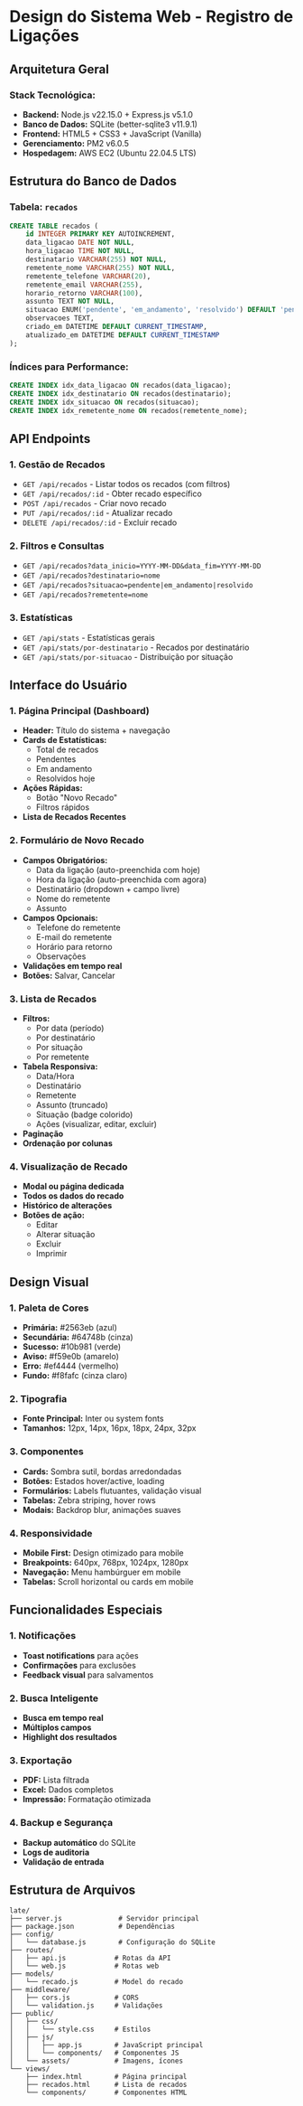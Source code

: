 # Design do Sistema Web - Registro de Ligações

## Arquitetura Geral

### Stack Tecnológica:
- **Backend:** Node.js v22.15.0 + Express.js v5.1.0
- **Banco de Dados:** SQLite (better-sqlite3 v11.9.1)
- **Frontend:** HTML5 + CSS3 + JavaScript (Vanilla)
- **Gerenciamento:** PM2 v6.0.5
- **Hospedagem:** AWS EC2 (Ubuntu 22.04.5 LTS)

## Estrutura do Banco de Dados

### Tabela: `recados`
```sql
CREATE TABLE recados (
    id INTEGER PRIMARY KEY AUTOINCREMENT,
    data_ligacao DATE NOT NULL,
    hora_ligacao TIME NOT NULL,
    destinatario VARCHAR(255) NOT NULL,
    remetente_nome VARCHAR(255) NOT NULL,
    remetente_telefone VARCHAR(20),
    remetente_email VARCHAR(255),
    horario_retorno VARCHAR(100),
    assunto TEXT NOT NULL,
    situacao ENUM('pendente', 'em_andamento', 'resolvido') DEFAULT 'pendente',
    observacoes TEXT,
    criado_em DATETIME DEFAULT CURRENT_TIMESTAMP,
    atualizado_em DATETIME DEFAULT CURRENT_TIMESTAMP
);
```

### Índices para Performance:
```sql
CREATE INDEX idx_data_ligacao ON recados(data_ligacao);
CREATE INDEX idx_destinatario ON recados(destinatario);
CREATE INDEX idx_situacao ON recados(situacao);
CREATE INDEX idx_remetente_nome ON recados(remetente_nome);
```

## API Endpoints

### 1. Gestão de Recados
- `GET /api/recados` - Listar todos os recados (com filtros)
- `GET /api/recados/:id` - Obter recado específico
- `POST /api/recados` - Criar novo recado
- `PUT /api/recados/:id` - Atualizar recado
- `DELETE /api/recados/:id` - Excluir recado

### 2. Filtros e Consultas
- `GET /api/recados?data_inicio=YYYY-MM-DD&data_fim=YYYY-MM-DD`
- `GET /api/recados?destinatario=nome`
- `GET /api/recados?situacao=pendente|em_andamento|resolvido`
- `GET /api/recados?remetente=nome`

### 3. Estatísticas
- `GET /api/stats` - Estatísticas gerais
- `GET /api/stats/por-destinatario` - Recados por destinatário
- `GET /api/stats/por-situacao` - Distribuição por situação

## Interface do Usuário

### 1. Página Principal (Dashboard)
- **Header:** Título do sistema + navegação
- **Cards de Estatísticas:**
  - Total de recados
  - Pendentes
  - Em andamento
  - Resolvidos hoje
- **Ações Rápidas:**
  - Botão "Novo Recado"
  - Filtros rápidos
- **Lista de Recados Recentes**

### 2. Formulário de Novo Recado
- **Campos Obrigatórios:**
  - Data da ligação (auto-preenchida com hoje)
  - Hora da ligação (auto-preenchida com agora)
  - Destinatário (dropdown + campo livre)
  - Nome do remetente
  - Assunto
- **Campos Opcionais:**
  - Telefone do remetente
  - E-mail do remetente
  - Horário para retorno
  - Observações
- **Validações em tempo real**
- **Botões:** Salvar, Cancelar

### 3. Lista de Recados
- **Filtros:**
  - Por data (período)
  - Por destinatário
  - Por situação
  - Por remetente
- **Tabela Responsiva:**
  - Data/Hora
  - Destinatário
  - Remetente
  - Assunto (truncado)
  - Situação (badge colorido)
  - Ações (visualizar, editar, excluir)
- **Paginação**
- **Ordenação por colunas**

### 4. Visualização de Recado
- **Modal ou página dedicada**
- **Todos os dados do recado**
- **Histórico de alterações**
- **Botões de ação:**
  - Editar
  - Alterar situação
  - Excluir
  - Imprimir

## Design Visual

### 1. Paleta de Cores
- **Primária:** #2563eb (azul)
- **Secundária:** #64748b (cinza)
- **Sucesso:** #10b981 (verde)
- **Aviso:** #f59e0b (amarelo)
- **Erro:** #ef4444 (vermelho)
- **Fundo:** #f8fafc (cinza claro)

### 2. Tipografia
- **Fonte Principal:** Inter ou system fonts
- **Tamanhos:** 12px, 14px, 16px, 18px, 24px, 32px

### 3. Componentes
- **Cards:** Sombra sutil, bordas arredondadas
- **Botões:** Estados hover/active, loading
- **Formulários:** Labels flutuantes, validação visual
- **Tabelas:** Zebra striping, hover rows
- **Modais:** Backdrop blur, animações suaves

### 4. Responsividade
- **Mobile First:** Design otimizado para mobile
- **Breakpoints:** 640px, 768px, 1024px, 1280px
- **Navegação:** Menu hambúrguer em mobile
- **Tabelas:** Scroll horizontal ou cards em mobile

## Funcionalidades Especiais

### 1. Notificações
- **Toast notifications** para ações
- **Confirmações** para exclusões
- **Feedback visual** para salvamentos

### 2. Busca Inteligente
- **Busca em tempo real**
- **Múltiplos campos**
- **Highlight dos resultados**

### 3. Exportação
- **PDF:** Lista filtrada
- **Excel:** Dados completos
- **Impressão:** Formatação otimizada

### 4. Backup e Segurança
- **Backup automático** do SQLite
- **Logs de auditoria**
- **Validação de entrada**

## Estrutura de Arquivos

```
late/
├── server.js              # Servidor principal
├── package.json           # Dependências
├── config/
│   └── database.js        # Configuração do SQLite
├── routes/
│   ├── api.js            # Rotas da API
│   └── web.js            # Rotas web
├── models/
│   └── recado.js         # Model do recado
├── middleware/
│   ├── cors.js           # CORS
│   └── validation.js     # Validações
├── public/
│   ├── css/
│   │   └── style.css     # Estilos
│   ├── js/
│   │   ├── app.js        # JavaScript principal
│   │   └── components/   # Componentes JS
│   └── assets/           # Imagens, ícones
└── views/
    ├── index.html        # Página principal
    ├── recados.html      # Lista de recados
    └── components/       # Componentes HTML
```

